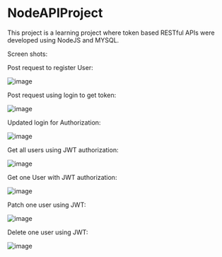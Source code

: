 # NodeAPIProject

This project is a learning project where token based RESTful APIs were developed using NodeJS and MYSQL.

Screen shots:

Post request to register User:

![image](https://user-images.githubusercontent.com/59464659/171994844-8a4a77c6-d33d-44ba-8e12-33aaf61284e4.png)

Post request using login to get token:

![image](https://user-images.githubusercontent.com/59464659/171994920-e132f0f4-ad6f-447b-b000-536b39f7dbba.png)

Updated login for Authorization:

![image](https://user-images.githubusercontent.com/59464659/171994957-dc64786a-f2bf-49fa-ad82-a6c5bfef4913.png)

Get all users using JWT authorization:

![image](https://user-images.githubusercontent.com/59464659/171994985-feb00646-1b8d-4909-9047-d4e936974ddf.png)

Get one User with JWT authorization:

![image](https://user-images.githubusercontent.com/59464659/171995006-f8be79b2-46ab-4af8-903d-ee315ebd1f94.png)

Patch one user using JWT:

![image](https://user-images.githubusercontent.com/59464659/171995038-519b1abd-738d-4513-9e32-dd62e1128cfc.png)

Delete one user using JWT:

![image](https://user-images.githubusercontent.com/59464659/171995055-e3d99204-2771-4b70-bbf8-6b355eb31bf6.png)

